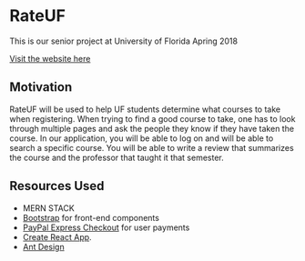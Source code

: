 # RateUF #
This is our senior project at University of Florida Apring 2018

[Visit the website here](https://rateuf.herokuapp.com/#/ "Study Swamp Website")

## Motivation ##

RateUF will be used to help UF students determine what courses to take when registering. When trying to find a good course to take, one has to look through multiple pages and ask the people they know if they have taken the course. In our application, you will be able to log on and will be able to search a specific course. You will be able to write a review that summarizes the course and the professor that taught it that semester.

## Resources Used ##
+ MERN STACK
+ [Bootstrap](https://getbootstrap.com/ "Bootstrap Website") for front-end components
+ [PayPal Express Checkout](https://developer.paypal.com/docs/integration/direct/express-checkout/integration-jsv4/ "PayPal Express Checkout Page") for user payments
+ [Create React App](https://github.com/facebookincubator/create-react-app).
+ [Ant Design](https://ant.design/)

